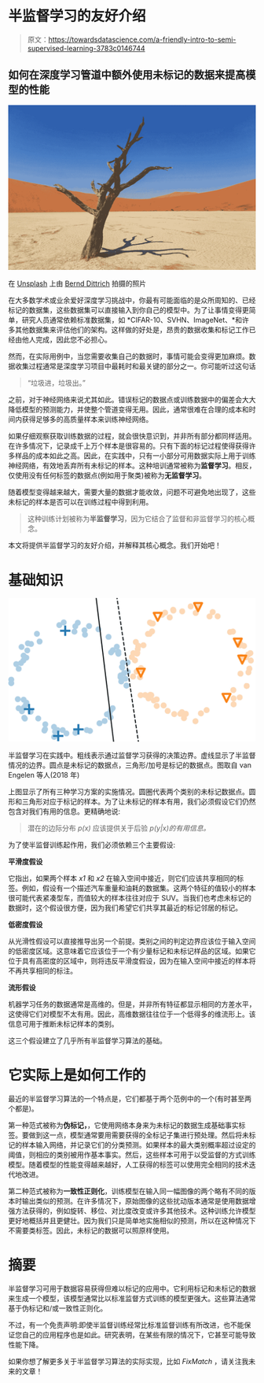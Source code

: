 # 半监督学习的友好介绍

> 原文：<https://towardsdatascience.com/a-friendly-intro-to-semi-supervised-learning-3783c0146744>

## 如何在深度学习管道中额外使用未标记的数据来提高模型的性能

![](img/3d8a8981f9967fff48ee52578180c028.png)

在 [Unsplash](https://unsplash.com/t/nature?utm_source=unsplash&utm_medium=referral&utm_content=creditCopyText) 上由 [Bernd Dittrich](https://unsplash.com/@hdbernd?utm_source=unsplash&utm_medium=referral&utm_content=creditCopyText) 拍摄的照片

在大多数学术或业余爱好深度学习挑战中，你最有可能面临的是众所周知的、已经标记的数据集，这些数据集可以直接输入到你自己的模型中。为了让事情变得更简单，研究人员通常依赖标准数据集，如 *CIFAR-10、SVHN、ImageNet、*和许多其他数据集来评估他们的架构。这样做的好处是，昂贵的数据收集和标记工作已经由他人完成，因此您不必担心。

然而，在实际用例中，当您需要收集自己的数据时，事情可能会变得更加麻烦。数据收集过程通常是深度学习项目中最耗时和最关键的部分之一。你可能听过这句话

> “垃圾进，垃圾出。”

之前，对于神经网络来说尤其如此。错误标记的数据点或训练数据中的偏差会大大降低模型的预测能力，并使整个管道变得无用。因此，通常很难在合理的成本和时间内获得足够多的高质量样本来训练神经网络。

如果仔细观察获取训练数据的过程，就会很快意识到，并非所有部分都同样适用。在许多情况下，记录成千上万个样本是很容易的。只有下面的标记过程使得获得许多样品的成本如此之高。因此，在实践中，只有一小部分可用数据实际上用于训练神经网络，有效地丢弃所有未标记的样本。这种培训通常被称为**监督学习**。相反，仅使用没有任何标签的数据点(例如用于聚类)被称为**无监督学习**。

随着模型变得越来越大，需要大量的数据才能收敛，问题不可避免地出现了，这些未标记的样本是否可以在训练过程中得到利用。

> 这种训练计划被称为**半监督学习**，因为它结合了监督和非监督学习的核心概念。

本文将提供半监督学习的友好介绍，并解释其核心概念。我们开始吧！

# 基础知识

![](img/6e679368d0e0418a56b3378f335690b8.png)

半监督学习在实践中。粗线表示通过监督学习获得的决策边界。虚线显示了半监督情况的边界。圆点是未标记的数据点，三角形/加号是标记的数据点。图取自 van Engelen 等人(2018 年)

上图显示了所有三种学习方案的实施情况。圆圈代表两个类别的未标记数据点。圆形和三角形对应于标记的样本。为了让未标记的样本有用，我们必须假设它们仍然包含对我们有用的信息。更精确地说:

> 潜在的边际分布 *p(x)* 应该提供关于后验 *p(y|x)的有用信息。*

为了使半监督训练起作用，我们必须依赖三个主要假设:

**平滑度假设**

它指出，如果两个样本 *x1* 和 *x2* 在输入空间中接近，则它们应该共享相同的标签。例如，假设有一个描述汽车重量和油耗的数据集。这两个特征的值较小的样本很可能代表紧凑型车，而值较大的样本往往对应于 SUV。当我们也考虑未标记的数据时，这个假设很方便，因为我们希望它们共享其最近的标记邻居的标记。

**低密度假设**

从光滑性假设可以直接推导出另一个前提。类别之间的判定边界应该位于输入空间的低密度区域。这意味着它应该位于一个有少量标记和未标记样品的区域。如果它位于具有高密度的区域中，则将违反平滑度假设，因为在输入空间中接近的样本将不再共享相同的标注。

**流形假设**

机器学习任务的数据通常是高维的。但是，并非所有特征都显示相同的方差水平，这使得它们对模型不太有用。因此，高维数据往往位于一个低得多的维流形上。该信息可用于推断未标记样本的类别。

这三个假设建立了几乎所有半监督学习算法的基础。

# 它实际上是如何工作的

最近的半监督学习算法的一个特点是，它们都基于两个范例中的一个(有时甚至两个都是)。

第一种范式被称为**伪标记，**，它使用网络本身来为未标记的数据生成基础事实标签。要做到这一点，模型通常要用需要获得的全标记子集进行预处理。然后将未标记的样本输入网络，并记录它们的分类预测。如果样本的最大类别概率超过设定的阈值，则相应的类别被用作基本事实。然后，这些样本可用于以受监督的方式训练模型。随着模型的性能变得越来越好，人工获得的标签可以使用完全相同的技术迭代地改进。

第二种范式被称为**一致性正则化**，训练模型在输入同一幅图像的两个略有不同的版本时输出类似的预测。在许多情况下，原始图像的这些扰动版本通常是使用数据增强方法获得的，例如旋转、移位、对比度改变或许多其他技术。这种训练允许模型更好地概括并且更健壮。因为我们只是简单地实施相似的预测，所以在这种情况下不需要类标签。因此，未标记的数据可以照原样使用。

# 摘要

半监督学习可用于数据容易获得但难以标记的应用中。它利用标记和未标记的数据来生成一个模型，该模型通常比以标准监督方式训练的模型更强大。这些算法通常基于伪标记和/或一致性正则化。

不过，有一个免责声明:即使半监督训练经常比标准监督训练有所改进，也不能保证您自己的应用程序也是如此。研究表明，在某些有限的情况下，它甚至可能导致性能下降。

如果你想了解更多关于半监督学习算法的实际实现，比如 *FixMatch* ，请关注我未来的文章！
